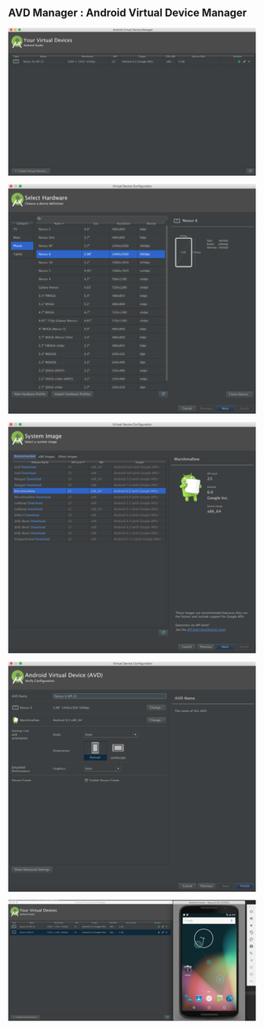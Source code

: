 ## AVD Manager :  Android Virtual Device Manager

![](https://github.com/BelatrixTraining/Android-Fundamentals/blob/Lesson3/images/emulator1.png)

![](https://github.com/BelatrixTraining/Android-Fundamentals/blob/Lesson3/images/emulator2.png)

![](https://github.com/BelatrixTraining/Android-Fundamentals/blob/Lesson3/images/emulator3.png)

![](https://github.com/BelatrixTraining/Android-Fundamentals/blob/Lesson3/images/emulator4.png)

![](https://github.com/BelatrixTraining/Android-Fundamentals/blob/Lesson3/images/emulator5.png)

